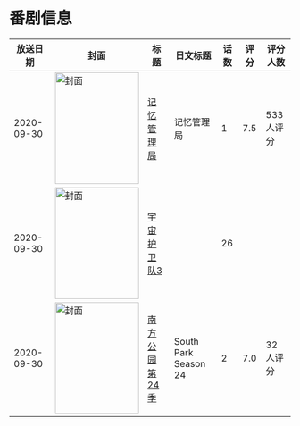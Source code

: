 # 番剧信息

|放送日期|封面|标题|日文标题|话数|评分|评分人数|
|---|---|---|---|---|---|---|
|2020-09-30|<img src="https://lain.bgm.tv/pic/cover/c/ce/5c/316037_9khI7.jpg" alt="封面" style="width:150px;height:200px;object-fit:cover;">|[记忆管理局](https://bangumi.tv/subject/316037)|记忆管理局|1|7.5|533人评分|
|2020-09-30|<img src="https://lain.bgm.tv/pic/cover/c/fa/79/429335_3KxKQ.jpg" alt="封面" style="width:150px;height:200px;object-fit:cover;">|[宇宙护卫队3](https://bangumi.tv/subject/429335)||26|||
|2020-09-30|<img src="https://lain.bgm.tv/pic/cover/c/ab/78/316709_p8bJI.jpg" alt="封面" style="width:150px;height:200px;object-fit:cover;">|[南方公园 第24季](https://bangumi.tv/subject/316709)|South Park Season 24|2|7.0|32人评分|
